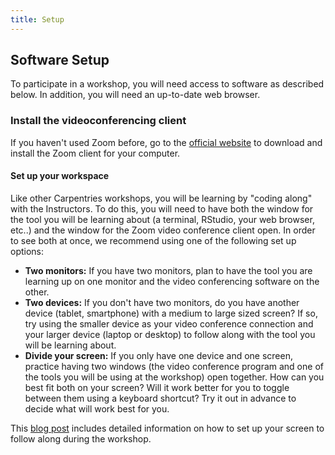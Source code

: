 ```yaml
---
title: Setup
---
```


## Software Setup

To participate in a workshop,
you will need access to software as described below.
In addition, you will need an up-to-date web browser.

### Install the videoconferencing client

If you haven't used Zoom before, go to the
[official website](https://zoom.us/download)
to download and install the Zoom client for your computer.

#### Set up your workspace

Like other Carpentries workshops,
you will be learning by "coding along" with the Instructors.
To do this, you will need to have both the window for the tool
you will be learning about (a terminal, RStudio, your web browser, etc..)
and the window for the Zoom video conference client open.
In order to see both at once,
we recommend using one of the following set up options:
  
* **Two monitors:** If you have two monitors, plan to have the tool you are learning up on one monitor and the video conferencing software on the other.
* **Two devices:** If you don't have two monitors, do you have another device (tablet, smartphone) with a medium to large sized screen? If so, try using the smaller device as your video conference connection and your larger device (laptop or desktop) to follow along with the tool you will be learning about.
* **Divide your screen:** If you only have one device and one screen, practice having two windows (the video conference program and one of the tools you will be using at the workshop) open together. How can you best fit both on your screen? Will it work better for you to toggle between them using a keyboard shortcut? Try it out in advance to decide what will work best for you.

This [blog post](https://carpentries.org/blog/2020/06/online-workshop-logistics-and_screen-layouts/) includes 
detailed information on how to set up your screen to follow along during the workshop.
